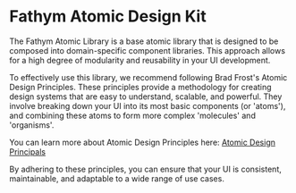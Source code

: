 # Fathym Atomic Design Kit

The Fathym Atomic Library is a base atomic library that is designed to be composed into domain-specific component libraries. This approach allows for a high degree of modularity and reusability in your UI development.

To effectively use this library, we recommend following Brad Frost's Atomic Design Principles. These principles provide a methodology for creating design systems that are easy to understand, scalable, and powerful. They involve breaking down your UI into its most basic components (or 'atoms'), and combining these atoms to form more complex 'molecules' and 'organisms'.

You can learn more about Atomic Design Principles here: [Atomic Design Principals](https://atomicdesign.bradfrost.com/chapter-2/)

By adhering to these principles, you can ensure that your UI is consistent, maintainable, and adaptable to a wide range of use cases.